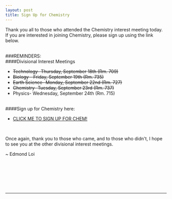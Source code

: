 ```yaml
---
layout: post
title: Sign Up for Chemistry
---
```



Thank you all to those who attended the Chemistry interest meeting today. If you are interested in joining Chemistry, please sign up using the link below. 
<br><br>

###REMINDERS:
<br>
####Divisional Interest Meetings

- <del>Technology- Thursday, September 18th (Rm. 709)</del>
- <del>Biology - Friday, September 19th (Rm. 735)</del>
- <del>Earth Science- Monday, September 22nd (Rm. 727)</del>
- <del>Chemistry- Tuesday, September 23rd (Rm. 737)</del>
- Physics- Wednesday, September 24th (Rm. 715)

<br>
####Sign up for Chemistry here:

- <a href="http://stuyscioly.github.io/ChemSignup" target=_blank>CLICK ME TO SIGN UP FOR CHEM!</a>

<br>

Once again, thank you to those who came, and to those who didn't, I hope to see you at the other divisional interest meetings.

~ Edmond Loi

<br>
<br>
<br>
<br>
<br>
<hr>
<br>
<br>
<br>
<br>
<br>
